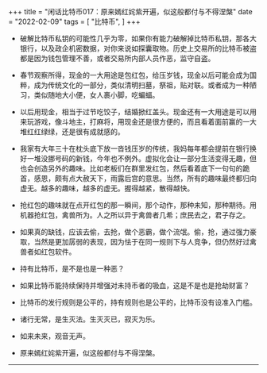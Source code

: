 +++
title = "闲话比特币017：原来嫣红姹紫开遍，似这般都付与不得涅槃"
date = "2022-02-09"
tags = [
    "比特币",
]
+++

* 破解比特币私钥的可能性几乎为零，如果你有能力破解掉比特币私钥，那各大银行，以及政企机密数据，对你来说如探囊取物。历史上交易所的比特币被盗都是因为钱包管理不善，或者交易所内部人员作恶，监守自盗。

* 春节观察所得，现金的一大用途是包红包，给压岁钱，现金以后可能会成为国粹，成为传统文化的一部分，类似清明扫墓，祭祖，贴对联。或者成为一种陋习，类似随地大小便，女人裹小脚，吃蝙蝠。

* 以后用现金，相当于过节吃饺子，结婚掀红盖头。现金还有一大用途是可以用来玩游戏，像斗地主，打麻将，用现金还是很方便的，而且看着面前赢的一大堆红红绿绿，还是很有成就感的。

* 我家有大年三十在枕头底下放一沓钱压岁的传统，我妈每年都会提前在银行换好一堆没挪号码的新钱，今年也不例外。虚拟化会让一部分生活变得无趣，但也会创造另外的趣味。比如老板们在群里发红包，然后看着底下一句句的跪首，感恩，颇有点大赦天下，雨露后宫的意思。当然，所有的趣味最终都归向虚无。越多的趣味，越多的虚无。握得越紧，散得越快。

* 抢红包的趣味就在点开红包的那一瞬间，那个动作，那种未知，那种期待。用机器抢红包，禽兽所为。人之所以异于禽兽者几希；庶民去之，君子存之。

* 如果真的缺钱，应该去偷，去抢，做个恶霸，做个流氓。偷，抢，通过强力豪取，当然是更加孱弱的表现，因为怯于在同一规则下与人竞争，但仍然好过禽兽者如红包软件。

* 持有比特币，是不是也是一种恶？

* 如果比特币能持续保持并增强对未持币者的吸血，这是不是也是抢劫财富？

* 比特币的发行规则是公平的，持有规则也是公平的，比特币没有设准入门槛。

* 诸行无常，是生灭法。生灭灭已，寂灭为乐。

* 如来未来，观音无声。

* 原来嫣红姹紫开遍，似这般都付与不得涅槃。

---